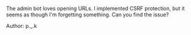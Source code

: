 The admin bot loves opening URLs. I implemented CSRF protection, but it seems as though I'm forgetting something. Can you find the issue?

Author: p._.k
